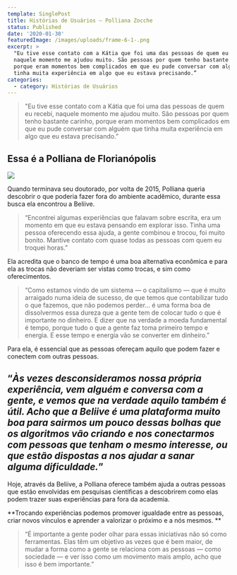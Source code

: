 ```yaml
---
template: SinglePost
title: Histórias de Usuários — Polliana Zocche
status: Published
date: '2020-01-30'
featuredImage: /images/uploads/frame-6-1-.png
excerpt: >
  "Eu tive esse contato com a Kátia que foi uma das pessoas de quem eu recebi,
  naquele momento me ajudou muito. São pessoas por quem tenho bastante carinho,
  porque eram momentos bem complicados em que eu pude conversar com alguém que
  tinha muita experiência em algo que eu estava precisando.”
categories:
  - category: Histórias de Usuários
---
```

> "Eu tive esse contato com a Kátia que foi uma das pessoas de quem eu recebi, naquele momento me ajudou muito. São pessoas por quem tenho bastante carinho, porque eram momentos bem complicados em que eu pude conversar com alguém que tinha muita experiência em algo que eu estava precisando.”

## Essa é a Polliana de Florianópolis

![](/images/uploads/1_btmavp97_f7gosj9nyunhq.jpg)

Quando terminava seu doutorado, por volta de 2015, Polliana queria descobrir o que poderia fazer fora do ambiente acadêmico, durante essa busca ela encontrou a Beliive.

> “Encontrei algumas experiências que falavam sobre escrita, era um momento em que eu estava pensando em explorar isso. Tinha uma pessoa oferecendo essa ajuda, a gente combinou e trocou, foi muito bonito. Mantive contato com quase todas as pessoas com quem eu troquei horas.”

Ela acredita que o banco de tempo é uma boa alternativa econômica e para ela as trocas não deveriam ser vistas como trocas, e sim como oferecimentos.

> “Como estamos vindo de um sistema — o capitalismo — que é muito arraigado numa ideia de sucesso, de que temos que contabilizar tudo o que fazemos, que não podemos perder… é uma forma boa de dissolvermos essa dureza que a gente tem de colocar tudo o que é importante no dinheiro. E dizer que na verdade a moeda fundamental é tempo, porque tudo o que a gente faz toma primeiro tempo e energia. E esse tempo e energia vão se converter em dinheiro.”

Para ela, é essencial que as pessoas ofereçam aquilo que podem fazer e conectem com outras pessoas.

## “_Às vezes desconsideramos nossa própria experiência, vem alguém e conversa com a gente, e vemos que na verdade aquilo também é útil. Acho que a Beliive é uma plataforma muito boa para sairmos um pouco dessas bolhas que os algoritmos vão criando e nos conectarmos com pessoas que tenham o mesmo interesse, ou que estão dispostas a nos ajudar a sanar alguma dificuldade._”

Hoje, através da Beliive, a Polliana oferece também ajuda a outras pessoas que estão envolvidas em pesquisas científicas a descobrirem como elas podem trazer suas experiências para fora da academia.

**Trocando experiências podemos promover igualdade entre as pessoas, criar novos vínculos e aprender a valorizar o próximo e a nós mesmos.**

> “É importante a gente poder olhar para essas iniciativas não só como ferramentas. Elas têm um objetivo as vezes que é bem maior, de mudar a forma como a gente se relaciona com as pessoas — como sociedade — e ver isso como um movimento mais amplo, acho que isso é bem importante.”
